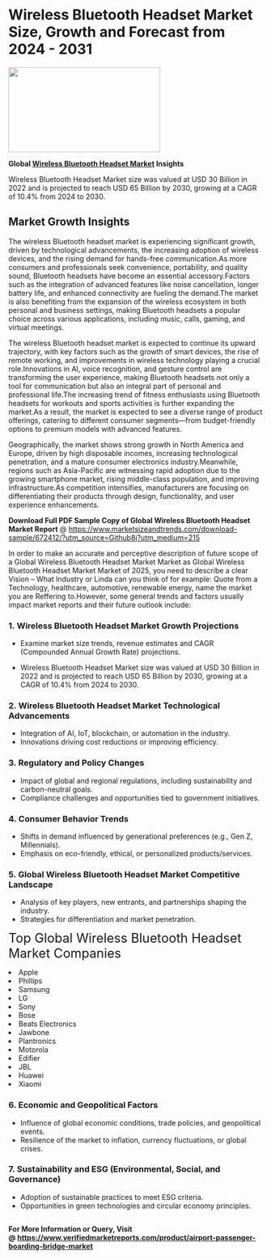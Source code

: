 <H1>Wireless Bluetooth Headset Market Size, Growth and Forecast from 2024 - 2031</H1><img class="aligncenter size-medium wp-image-584254" src="https://thirdeyenews.in/wp-content/uploads/2024/09/Global-Market-Research-300x168.jpeg" alt="" width="300" height="168" /><p><strong>Global&nbsp;<a href="https://www.marketsizeandtrends.com/download-sample/672412/?utm_source=Github8j?utm_medium=215">Wireless Bluetooth Headset Market</a> Insights</strong></p><p>Wireless Bluetooth Headset Market size was valued at USD 30 Billion in 2022 and is projected to reach USD 65 Billion by 2030, growing at a CAGR of 10.4% from 2024 to 2030.</p><p><h2>Market Growth Insights</h2> <p>The wireless Bluetooth headset market is experiencing significant growth, driven by technological advancements, the increasing adoption of wireless devices, and the rising demand for hands-free communication.As more consumers and professionals seek convenience, portability, and quality sound, Bluetooth headsets have become an essential accessory.Factors such as the integration of advanced features like noise cancellation, longer battery life, and enhanced connectivity are fueling the demand.The market is also benefiting from the expansion of the wireless ecosystem in both personal and business settings, making Bluetooth headsets a popular choice across various applications, including music, calls, gaming, and virtual meetings.</p> <p>The wireless Bluetooth headset market is expected to continue its upward trajectory, with key factors such as the growth of smart devices, the rise of remote working, and improvements in wireless technology playing a crucial role.Innovations in AI, voice recognition, and gesture control are transforming the user experience, making Bluetooth headsets not only a tool for communication but also an integral part of personal and professional life.The increasing trend of fitness enthusiasts using Bluetooth headsets for workouts and sports activities is further expanding the market.As a result, the market is expected to see a diverse range of product offerings, catering to different consumer segments—from budget-friendly options to premium models with advanced features.</p> <p>Geographically, the market shows strong growth in North America and Europe, driven by high disposable incomes, increasing technological penetration, and a mature consumer electronics industry.Meanwhile, regions such as Asia-Pacific are witnessing rapid adoption due to the growing smartphone market, rising middle-class population, and improving infrastructure.As competition intensifies, manufacturers are focusing on differentiating their products through design, functionality, and user experience enhancements.</p> <p><span class=""><strong>Download Full PDF Sample Copy of Global Wireless Bluetooth Headset Market Report</strong> @ <a href="https://www.marketsizeandtrends.com/download-sample/672412/?utm_source=Github8j?utm_medium=215" target="_blank">https://www.marketsizeandtrends.com/download-sample/672412/?utm_source=Github8j?utm_medium=215</a></span></p><p>In order to make an accurate and perceptive description of future scope of a Global&nbsp;Wireless Bluetooth Headset Market Market as Global&nbsp;Wireless Bluetooth Headset Market Market of 2025, you need to describe a clear Vision &ndash; What Industry or Linda can you think of for example: Quote from a Technology, healthcare, automotive, renewable energy, name the market you are Reffering to.However, some general trends and factors usually impact market reports and their future outlook include:</p><h3>1.&nbsp;<strong>Wireless Bluetooth Headset Market Growth Projections</strong></h3><ul><li>Examine market size trends, revenue estimates and CAGR (Compounded Annual Growth Rate) projections.</li><li><p>Wireless Bluetooth Headset Market size was valued at USD 30 Billion in 2022 and is projected to reach USD 65 Billion by 2030, growing at a CAGR of 10.4% from 2024 to 2030.</p></li></ul><h3>2.&nbsp;<strong>Wireless Bluetooth Headset Market Technological Advancements</strong></h3><ul><li>Integration of AI, IoT, blockchain, or automation in the industry.</li><li>Innovations driving cost reductions or improving efficiency.</li></ul><h3>3.&nbsp;<strong>Regulatory and Policy Changes</strong></h3><ul><li>Impact of global and regional regulations, including sustainability and carbon-neutral goals.</li><li>Compliance challenges and opportunities tied to government initiatives.</li></ul><h3>4.&nbsp;<strong>Consumer Behavior Trends</strong></h3><ul><li>Shifts in demand influenced by generational preferences (e.g., Gen Z, Millennials).</li><li>Emphasis on eco-friendly, ethical, or personalized products/services.</li></ul><h3>5.&nbsp;<strong>Global Wireless Bluetooth Headset Market Competitive Landscape</strong></h3><ul><li>Analysis of key players, new entrants, and partnerships shaping the industry.</li><li>Strategies for differentiation and market penetration.</li></ul><p data-pm-slice="1 1 []"><span style="color: inherit; font-family: inherit; font-size: 25px;">Top Global Wireless Bluetooth Headset Market Companies</span></p><div class="" data-test-id=""><p><li>Apple</li><li> Phillips</li><li> Samsung</li><li> LG</li><li> Sony</li><li> Bose</li><li> Beats Electronics</li><li> Jawbone</li><li> Plantronics</li><li> Motorola</li><li> Edifier</li><li> JBL</li><li> Huawei</li><li> Xiaomi</li></p></div><h3>6.&nbsp;<strong>Economic and Geopolitical Factors</strong></h3><ul><li>Influence of global economic conditions, trade policies, and geopolitical events.</li><li>Resilience of the market to inflation, currency fluctuations, or global crises.</li></ul><h3>7.&nbsp;<strong>Sustainability and ESG (Environmental, Social, and Governance)</strong></h3><ul><li>Adoption of sustainable practices to meet ESG criteria.</li><li>Opportunities in green technologies and circular economy principles.</li></ul><h2><strong style="font-size: 14px;">For More Information or Query, Visit @&nbsp;</strong><a style="background-color: #ffffff; font-size: 14px;" href="https://www.marketsizeandtrends.com/report/wireless-bluetooth-headset-market/" target="_blank">https://www.verifiedmarketreports.com/product/airport-passenger-boarding-bridge-market</a></h2>